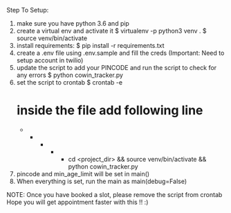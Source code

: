 Step To Setup:

1. make sure you have python 3.6 and pip
2. create a virtual env and activate it
    $ virtualenv -p python3 venv .
    $ source venv/bin/activate
3. install requirements:
    $ pip install -r requirements.txt
4. create a .env file using .env.sample and fill the creds (Important: Need to setup account in twilio)
5. update the script to add your PINCODE and run the script to check for any errors
    $ python cowin_tracker.py
6. set the script to crontab
    $ crontab -e
    # inside the file add following line
    * * * * * cd <project_dir> && source venv/bin/activate && python cowin_tracker.py
7. pincode and min_age_limit will be set in main()
8. When everything is set, run the main as main(debug=False)

NOTE: Once you have booked a slot, please remove the script from crontab
Hope you will get appointment faster with this !! :)
